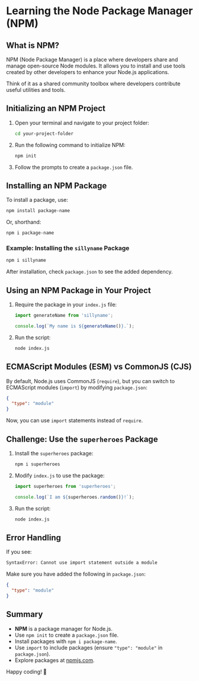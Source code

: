 # Learning the Node Package Manager (NPM)

## What is NPM?

NPM (Node Package Manager) is a place where developers share and manage open-source Node modules. It allows you to install and use tools created by other developers to enhance your Node.js applications.

Think of it as a shared community toolbox where developers contribute useful utilities and tools.

## Initializing an NPM Project

1. Open your terminal and navigate to your project folder:
   ```sh
   cd your-project-folder
   ```
2. Run the following command to initialize NPM:
   ```sh
   npm init
   ```
3. Follow the prompts to create a `package.json` file.

## Installing an NPM Package

To install a package, use:
```sh
npm install package-name
```
Or, shorthand:
```sh
npm i package-name
```

### Example: Installing the `sillyname` Package
```sh
npm i sillyname
```
After installation, check `package.json` to see the added dependency.

## Using an NPM Package in Your Project

1. Require the package in your `index.js` file:
   ```javascript
   import generateName from 'sillyname';
   
   console.log(`My name is ${generateName()}.`);
   ```
2. Run the script:
   ```sh
   node index.js
   ```

## ECMAScript Modules (ESM) vs CommonJS (CJS)

By default, Node.js uses CommonJS (`require`), but you can switch to ECMAScript modules (`import`) by modifying `package.json`:
```json
{
  "type": "module"
}
```
Now, you can use `import` statements instead of `require`.

## Challenge: Use the `superheroes` Package

1. Install the `superheroes` package:
   ```sh
   npm i superheroes
   ```
2. Modify `index.js` to use the package:
   ```javascript
   import superheroes from 'superheroes';
   
   console.log(`I am ${superheroes.random()}!`);
   ```
3. Run the script:
   ```sh
   node index.js
   ```

## Error Handling

If you see:
```sh
SyntaxError: Cannot use import statement outside a module
```
Make sure you have added the following in `package.json`:
```json
{
  "type": "module"
}
```

## Summary

- **NPM** is a package manager for Node.js.
- Use `npm init` to create a `package.json` file.
- Install packages with `npm i package-name`.
- Use `import` to include packages (ensure `"type": "module"` in `package.json`).
- Explore packages at [npmjs.com](https://www.npmjs.com/).

Happy coding! 🚀
